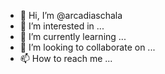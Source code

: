 - 👋 Hi, I’m @arcadiaschala
- 👀 I’m interested in ...
- 🌱 I’m currently learning ...
- 💞️ I’m looking to collaborate on ...
- 📫 How to reach me ...

<!---
arcadiaschala/arcadiaschala is a ✨ special ✨ repository because its `README.md` (this file) appears on your GitHub profile.
You can click the Preview link to take a look at your changes.
--->
